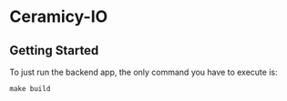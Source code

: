 # Ceramicy-IO

## Getting Started

To just run the backend app, the only command you have to execute is:
```shell
make build
```
